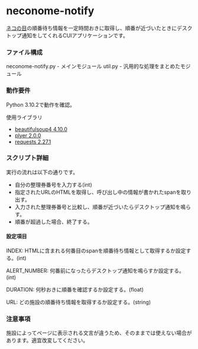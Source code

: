 # neconome-notify

[ネコの目](https://www.neconome.com/)の順番待ち情報を一定時間おきに取得し、順番が近づいたときにデスクトップ通知をしてくれるCUIアプリケーションです。

### ファイル構成
neconome-notify.py - メインモジュール
util.py - 汎用的な処理をまとめたモジュール

### 動作要件
Python 3.10.2で動作を確認。

使用ライブラリ

- [beautifulsoup4 4.10.0](https://pypi.org/project/beautifulsoup4/)
- [plyer 2.0.0](https://pypi.org/project/plyer/)
- [requests 2.27.1](https://pypi.org/project/requests/)

### スクリプト詳細
実行の流れは以下の通りです。

- 自分の整理券番号を入力する(int)
- 指定されたURLのHTMLを取得し、呼び出し中の情報が書かれたspanを取り出す。
- 入力された整理券番号と比較し、順番が近づいたらデスクトップ通知を鳴らす。
- 順番が超過した場合、終了する。

#### 設定項目
INDEX: HTMLに含まれる何番目のspanを順番待ち情報として取得するか設定する。(int)

ALERT_NUMBER: 何番前になったらデスクトップ通知を鳴らすか設定する。(int)

DURATION: 何秒おきに順番を確認するか設定する。(float)

URL: どの施設の順番待ち情報を取得するか設定する。(string)

### 注意事項
施設によってページに表示される文言が違うため、そのままでは使えない場合があります。適宜改変してください。
